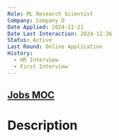 ```yaml
---
Role: ML Research Scientist
Company: Company D
Date Applied: 2024-11-21
Date Last Interaction: 2024-11-26
Status: Active
Last Round: Online Application
History:
  - HR Interview
  - First Interview
---
```

## [Jobs MOC](Jobs%20MOC.md)
# Description

